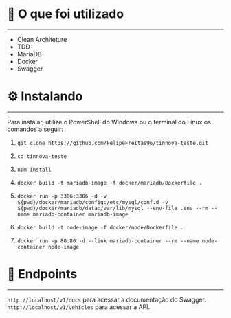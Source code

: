 # 🧠  O que foi utilizado
---
* Clean Architeture
* TDD
* MariaDB
* Docker
* Swagger

# ⚙️ Instalando
---
Para instalar, utilize o PowerShell do Windows ou o terminal do Linux os comandos a seguir:

1. ```git clone https://github.com/FelipeFreitas96/tinnova-teste.git```

2. ```cd tinnova-teste```

3. ```npm install```

4. ```docker build -t mariadb-image -f docker/mariadb/Dockerfile .```

5. ```docker run -p 3306:3306 -d -v ${pwd}/docker/mariadb/config:/etc/mysql/conf.d -v ${pwd}/docker/mariadb/data:/var/lib/mysql --env-file .env --rm --name mariadb-container mariadb-image```

6. ```docker build -t node-image -f docker/node/Dockerfile .```
7. ```docker run -p 80:80 -d --link mariadb-container --rm --name node-container node-image```

# 📍  Endpoints
---
```http://localhost/v1/docs``` para acessar a documentação do Swagger.
```http://localhost/v1/vehicles``` para acessar a API.